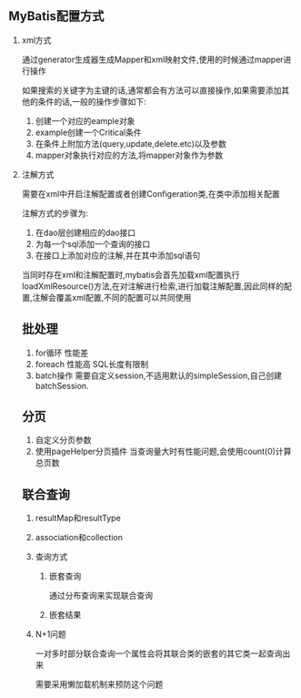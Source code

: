 ## MyBatis配置方式

1. xml方式 

   通过generator生成器生成Mapper和xml映射文件,使用的时候通过mapper进行操作

   如果搜索的关键字为主键的话,通常都会有方法可以直接操作,如果需要添加其他的条件的话,一般的操作步骤如下:

   1. 创建一个对应的eample对象
   2. example创建一个Critical条件
   3. 在条件上附加方法(query,update,delete.etc)以及参数
   4. mapper对象执行对应的方法,将mapper对象作为参数

2. 注解方式

   需要在xml中开启注解配置或者创建Configeration类,在类中添加相关配置

   注解方式的步骤为:

   1. 在dao层创建相应的dao接口
   2. 为每一个sql添加一个查询的接口
   3. 在接口上添加对应的注解,并在其中添加sql语句

   当同时存在xml和注解配置时,mybatis会首先加载xml配置执行loadXmlResource()方法,在对注解进行检索,进行加载注解配置,因此同样的配置,注解会覆盖xml配置,不同的配置可以共同使用

   ## 批处理

   1. for循环 性能差
   2. foreach 性能高 SQL长度有限制
   3. batch操作 需要自定义session,不适用默认的simpleSession,自己创建batchSession.

   ## 分页

   1. 自定义分页参数
   2. 使用pageHelper分页插件 当查询量大时有性能问题,会使用count(0)计算总页数

   ## 联合查询

   1. resultMap和resultType

   2. association和collection

   3. 查询方式

      1. 嵌套查询

         通过分布查询来实现联合查询

      2. 嵌套结果

   4. N+1问题

      一对多时部分联合查询一个属性会将其联合类的嵌套的其它类一起查询出来

      需要采用懒加载机制来预防这个问题
